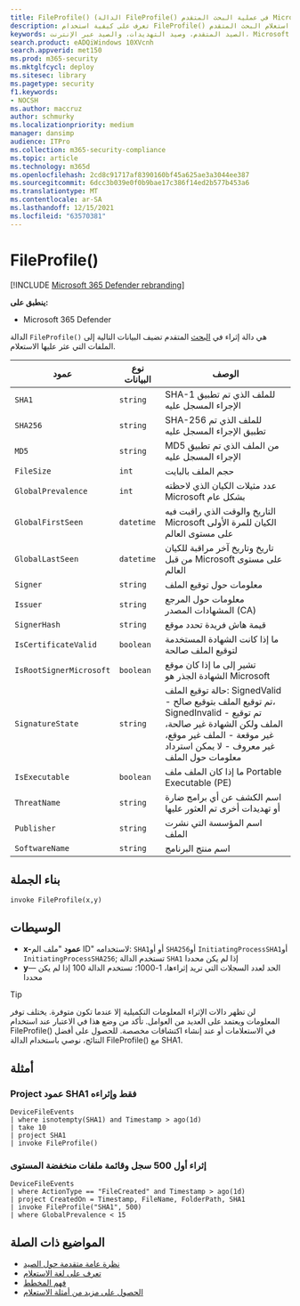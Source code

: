 ```yaml
---
title: FileProfile() (الدالة FileProfile() في عملية البحث المتقدم Microsoft 365 Defender
description: تعرف على كيفية استخدام FileProfile() لإثراء المعلومات حول الملفات في نتائج استعلام البحث المتقدم
keywords: الصيد المتقدم، وصيد التهديدات، والصيد عبر الإنترنت، Microsoft 365 Defender، microsoft 365، m365، البحث، الاستعلام، بيانات التعقب، مرجع المخطط، kusto، FileProfile، ملف تعريف الملف، الدالة، الإثراء
search.product: eADQiWindows 10XVcnh
search.appverid: met150
ms.prod: m365-security
ms.mktglfcycl: deploy
ms.sitesec: library
ms.pagetype: security
f1.keywords:
- NOCSH
ms.author: maccruz
author: schmurky
ms.localizationpriority: medium
manager: dansimp
audience: ITPro
ms.collection: m365-security-compliance
ms.topic: article
ms.technology: m365d
ms.openlocfilehash: 2cd8c91717af8390160bf45a625ae3a3044ee387
ms.sourcegitcommit: 6dcc3b039e0f0b9bae17c386f14ed2b577b453a6
ms.translationtype: MT
ms.contentlocale: ar-SA
ms.lasthandoff: 12/15/2021
ms.locfileid: "63570381"
---
```

# <a name="fileprofile"></a>FileProfile()

[!INCLUDE [Microsoft 365 Defender rebranding](../includes/microsoft-defender.md)]


**ينطبق على:**
- Microsoft 365 Defender

الدالة `FileProfile()` هي دالة إثراء في [البحث](advanced-hunting-overview.md) المتقدم تضيف البيانات التالية إلى الملفات التي عثر عليها الاستعلام.

| عمود | نوع البيانات | الوصف |
|------------|---------------|-------------|
| `SHA1` | `string` | SHA-1 للملف الذي تم تطبيق الإجراء المسجل عليه |
| `SHA256` | `string` | SHA-256 للملف الذي تم تطبيق الإجراء المسجل عليه |
| `MD5` | `string` | MD5 من الملف الذي تم تطبيق الإجراء المسجل عليه |
| `FileSize` | `int` | حجم الملف بالبايت |
| `GlobalPrevalence` | `int` | عدد مثيلات الكيان الذي لاحظته Microsoft بشكل عام |
| `GlobalFirstSeen` | `datetime` | التاريخ والوقت الذي راقبت فيه Microsoft الكيان للمرة الأولى على مستوى العالم |
| `GlobalLastSeen` | `datetime` | تاريخ وتاريخ آخر مراقبة للكيان من قبل Microsoft على مستوى العالم |
| `Signer` | `string` | معلومات حول توقيع الملف |
| `Issuer` | `string` | معلومات حول المرجع المشهادات المصدر (CA) |
| `SignerHash` | `string` | قيمة هاش فريدة تحدد موقع |
| `IsCertificateValid` | `boolean` | ما إذا كانت الشهادة المستخدمة لتوقيع الملف صالحة |
| `IsRootSignerMicrosoft` | `boolean` | تشير إلى ما إذا كان موقع الشهادة الجذر هو Microsoft |
| `SignatureState` | `string` | حالة توقيع الملف: SignedValid - تم توقيع الملف بتوقيع صالح، SignedInvalid - تم توقيع الملف ولكن الشهادة غير صالحة، غير موقعة - الملف غير موقع، غير معروف - لا يمكن استرداد معلومات حول الملف
| `IsExecutable` | `boolean` | ما إذا كان الملف ملف Portable Executable (PE) |
| `ThreatName` | `string` | اسم الكشف عن أي برامج ضارة أو تهديدات أخرى تم العثور عليها |
| `Publisher` | `string` | اسم المؤسسة التي نشرت الملف |
| `SoftwareName` | `string` | اسم منتج البرنامج |

## <a name="syntax"></a>بناء الجملة

```kusto
invoke FileProfile(x,y)
```

## <a name="arguments"></a>الوسيطات

- **x-عمود** "ملف الم ID" لاستخدامه: `SHA1`أو أو `SHA256`أو `InitiatingProcessSHA1`أو `InitiatingProcessSHA256`; تستخدم الدالة `SHA1` إذا لم يكن محددا
- **y**— الحد لعدد السجلات التي تريد إثراءها، 1-1000؛ تستخدم الدالة 100 إذا لم يكن محددا


>[!TIP]
> لن تظهر دالات الإثراء المعلومات التكميلية إلا عندما تكون متوفرة. يختلف توفر المعلومات ويعتمد على العديد من العوامل. تأكد من وضع هذا في الاعتبار عند استخدام FileProfile() في الاستعلامات أو عند إنشاء اكتشافات مخصصة. للحصول على أفضل النتائج، نوصي باستخدام الدالة FileProfile() مع SHA1.

## <a name="examples"></a>أمثلة

### <a name="project-only-the-sha1-column-and-enrich-it"></a>Project عمود SHA1 فقط وإثراءه

```kusto
DeviceFileEvents
| where isnotempty(SHA1) and Timestamp > ago(1d)
| take 10
| project SHA1
| invoke FileProfile()
```

### <a name="enrich-the-first-500-records-and-list-low-prevalence-files"></a>إثراء أول 500 سجل وقائمة ملفات منخفضة المستوى

```kusto
DeviceFileEvents
| where ActionType == "FileCreated" and Timestamp > ago(1d)
| project CreatedOn = Timestamp, FileName, FolderPath, SHA1
| invoke FileProfile("SHA1", 500) 
| where GlobalPrevalence < 15
```

## <a name="related-topics"></a>المواضيع ذات الصلة
- [نظرة عامة متقدمة حول الصيد](advanced-hunting-overview.md)
- [تعرف على لغة الاستعلام](advanced-hunting-query-language.md)
- [فهم المخطط](advanced-hunting-schema-tables.md)
- [الحصول على مزيد من أمثلة الاستعلام](advanced-hunting-shared-queries.md)

